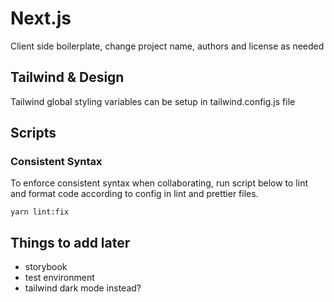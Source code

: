 # Next.js

Client side boilerplate, change project name, authors and license as needed

## Tailwind & Design

Tailwind global styling variables can be setup in tailwind.config.js file

## Scripts

### Consistent Syntax

To enforce consistent syntax when collaborating, run script below to lint and format code according to config in lint and prettier files.

    yarn lint:fix

## Things to add later

- storybook
- test environment 
- tailwind dark mode instead?
